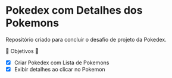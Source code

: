 # Pokedex com Detalhes dos Pokemons

Repositório criado para concluir o desafio de projeto da Pokedex.

:star2: Objetivos :star2:

- [x] Criar Pokedex com Lista de Pokemons
- [x] Exibir detalhes ao clicar no Pokemon
